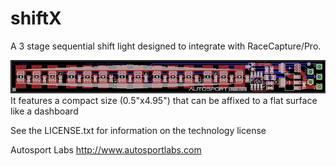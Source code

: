 shiftX
======

A 3 stage sequential shift light designed to integrate with RaceCapture/Pro.

![ScreenShot](https://github.com/autosportlabs/shiftX/blob/master/shiftX_board.png)
It features a compact size (0.5"x4.95") that can be affixed to a flat surface like a dashboard

See the LICENSE.txt for information on the technology license

Autosport Labs
http://www.autosportlabs.com
